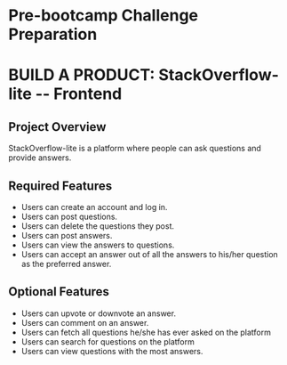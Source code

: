 # Pre-bootcamp Challenge Preparation
# BUILD A PRODUCT: StackOverflow-lite -- Frontend
## Project Overview
StackOverflow-lite is a platform where people can ask questions and provide answers. 

## Required Features
* Users can create an account and log in.
* Users can post questions.
* Users can delete the questions they post.
* Users can post answers.
* Users can view the answers to questions.
* Users can accept an answer out of all the answers to his/her question as the preferred answer. 

## Optional Features
* Users can upvote or downvote an answer.
* Users can comment on an answer.
* Users can fetch all questions he/she has ever asked on the platform
* Users can search for questions on the platform
* Users can view questions with the most answers.
